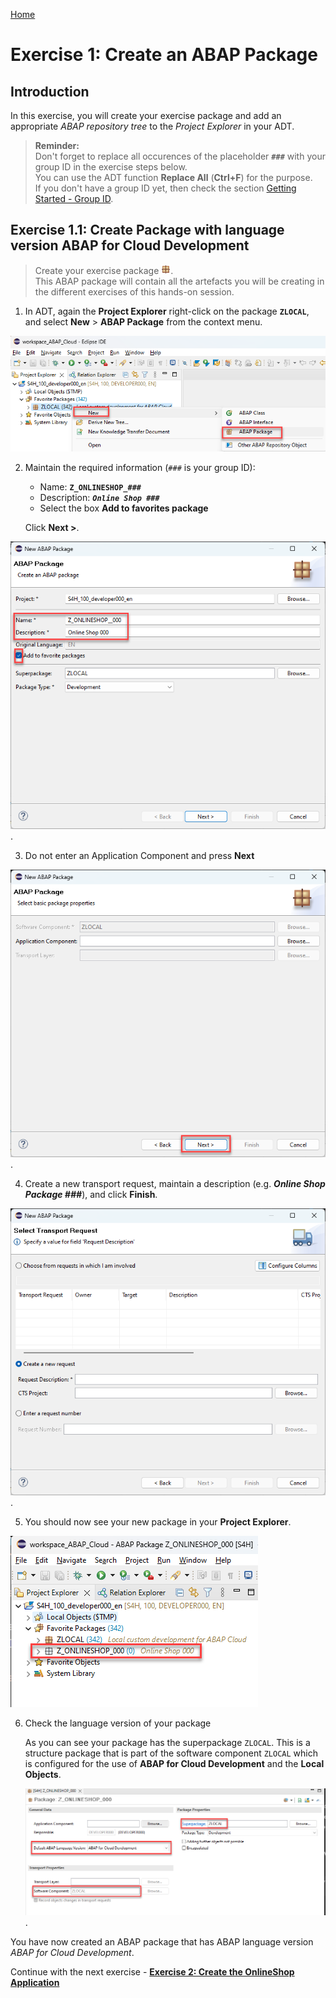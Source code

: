 [Home ](../../README.md)  

# Exercise 1: Create an ABAP Package

## Introduction

In this exercise, you will create your exercise package and add an appropriate *ABAP repository tree* to the *Project Explorer* in your ADT.

<!--
We will continue to create a simple class to investigate 

- How ABAP cloud restricts the use of not released APIs
- How ABAP cloud restricts the use of outdated ABAP statements that are not part of the ABAP language version *ABAP for Cloud Development*   

We will then use this class to build a test class to call the released API **I_PurchaseRequisitionTP** before starting to build our own RAP BO that shall serve as an UI for an OnlineShop Application.  
 
Execrises 1.1 - 1.3 are essential for the exercise, the following exercises 1.4 - 1.7 are for your further information, you can skip them if you have limited time.
-->
> **Reminder:**   
> Don't forget to replace all occurences of the placeholder **`###`** with your group ID in the exercise steps below.  
> You can use the ADT function **Replace All** (**Ctrl+F**) for the purpose.   
> If you don't have a group ID yet, then check the section [Getting Started - Group ID](../ex0/readme.md#group-id).    

## Exercise 1.1: Create Package with language version ABAP for Cloud Development

> Create your exercise package ![package](../../images/adt_package.png).   
> This ABAP package will contain all the artefacts you will be creating in the different exercises of this hands-on session.

<!--
> **Note:**  
> In SAP led hands-on workshops it might be that a package `Z_ONLINESHOP_###` has already been created for you.  
> In this case you can continue with [Excercise 1.3](#exercise-13-create-a-class-to-test-abap-cloud-governance).  
-->    
 


  <!--

   1. In ADT, go to the **Project Explorer**, right-click on the folder **`Favorite Packages`**, and select **Add Package** from the context menu. 

   ![package](images/200_create_package.png).

   2. In the search dialogue start to type **ZLOCAL** and select the entry **ZLOCAL** from the result list.

   ![package](images/210_create_package.png).

  -->
   
   1. In ADT, again the **Project Explorer** right-click on the package **`ZLOCAL`**, and select **New** > **ABAP Package** from the context menu. 

   ![package](images/220_create_package.png)

   
   2. Maintain the required information (`###` is your group ID):
       - Name: **`Z_ONLINESHOP_###`**
       - Description: _**`Online Shop ###`**_
       - Select the box **Add to favorites package**
       
      Click **Next >**.

   ![package](images/230_create_package.png).

   3. Do not enter an Application Component and press **Next**

   ![package](images/240_create_package.png).

   4. Create a new transport request, maintain a description (e.g. _**Online Shop Package ###**_), and click **Finish**.
      
   ![package](images/250_create_package.png).

   5. You should now see your new package in your **Project Explorer**.

   ![package](images/270_create_package.png)

   6. Check the language version of your package

      As you can see your package has the superpackage `ZLOCAL`. This is a structure package that is part of the software component `ZLOCAL` which is configured for the use of **ABAP for Cloud Development** and the **Local Objects**. 

      ![package](images/280_create_package.png).



<!--
## Exercise 1.2: Create a new ABAP class

> Create a class![class](../../images/adt_class.png) which will contain the logic.   

 <details>
  <summary>Click to expand!</summary>

   1. Right-click on your ABAP package **`z_online_shop_###`** and select **New** > **ABAP Class** from the context menu.

      ![package](images/300_new_class.png). 
  
   3. Maintain the required information (`###` is your group ID).
      - Name: **`zcl_test_i_purchase_req_###`**
      - Description: _**`Test Purchase Req API I_PurchaserequisitionTP`**_                  

      Click on **Add** and select the interface `if_oo_adt_classrun`. 

      and click **Next >**

      ![package](images/310_new_class.png). 

   4. Select a transport request, and click **Finish** to create the class.
</details>

-->

<!--
## Exercise 1.3: Implement Logic to call I_PurchaseRequisitionTP

We will implement a method that calls the API **I_PurchaseRequisitionTP** and that implements the interface **if_oo_adt_classrun** so we can start with basic tests by simply starting the `if_oo_adt_classrun~main( )` method of our test class by pressing **F9**.

The coding leverages the `response` parameter of EML statements that is used to specify response parameters for ABAP EML statements to get information on the following: 

- Failures, i. e. operations that could not get processed (FAILED failed_resp)   
- Key mapping information (MAPPED mapped_resp)   
- Returned error messages (REPORTED reported_resp)

By using the convert key command we are able to retrieve the semantic key that has been set by the purchase requisition API in the late numbering phase.   

<pre language=ABAP>
    COMMIT ENTITIES
      BEGIN RESPONSE OF i_purchaserequisitiontp
        FAILED DATA(failed_late)
        REPORTED DATA(reported_late).

        LOOP AT mapped-purchaserequisition ASSIGNING FIELD-SYMBOL(&lt;mapped&gt;).
          CONVERT KEY OF i_purchaserequisitiontp FROM &lt;mapped&gt;-%pid TO DATA(ls_ctr).
          &lt;mapped&gt;-PurchaseRequisition = ls_ctr-PurchaseRequisition.
        ENDLOOP.

        IF sy-subrc = 0.
          out->write( | PurchaseRequisition:  { ls_ctr-PurchaseRequisition } | ).
        ELSE.
          out->write( | Error PurchaseRequisition sy-subrc:  { sy-subrc } | ).
        ENDIF.
    COMMIT ENTITIES END.     
</pre>

See also the Development guide for the ABAP RESTful Application Programming Model, section [General RAP BO Implementation Contract](https://help.sap.com/docs/ABAP_PLATFORM_NEW/fc4c71aa50014fd1b43721701471913d/1040b81372d44ed38b07a409fa0e1769.html?locale=en-US&version=202210.000)  

 <details>
  <summary>Click to expand!</summary>

  1. Open the test class **zcl_test_i_purchase_req_###** that you have created before by locating it in the Project Explorer in your package or by pressing **Ctrl+Shift+A**  (**Command+Shift+A** on Mac).    

     ![test class](images/600_develop_test_class.png)  

  2. Replace the code in the `if_oo_adt_classrun~main( )` method with the following code snippet.   

     [source code main method](sources/main_test_class.txt)  

  3. Activate the code like this:.  

     ![activate class](images/605_develop_test_class.png)  

  4. Run the test class by pressing **F9**.  

     ![test class](images/610_develop_test_class.png)  
     
     

 </details> 

You have now 
- created an ABAP package that has ABAP language version *ABAP for Cloud Development*,
- created a new ABAP class on  *ABAP Cloud*,
- Implemented a simple test class for the released API **I_PurchaseRequisitionTP** ,

You can now go to the remaining parts of exercise 1, exercises 1.4 to 1.7. These will explain to you 
- how you find released RAP Busindess Objects (1.4),
- how in ABAP Cloud there are restrictions with respect to applying statements and functions call from classical ABAP (1.5)
- how you can identify local APIs for S/4HANA Cloud via SAP Note 3088062 or GitHub (1.6)
- how you can check the documentation for RAP BO I_PurchaseRequisitionTP, which is used in this tutorial (1.7)
All of these are **optional** and you can therefore also skip them and continue with the next exercise - **[Exercise 2: Implement the business logic of your RAP BO](../ex2/#readme)**.


 <details>
  <summary>Click to expand execrise 1.4 - 1.7</summary>

-->

You have now created an ABAP package that has ABAP language version *ABAP for Cloud Development*.

Continue with the next exercise - **[Exercise 2: Create the OnlineShop Application](../ex2/#readme)**
